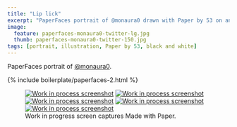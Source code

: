 ```yaml
---
title: "Lip lick"
excerpt: "PaperFaces portrait of @monaura0 drawn with Paper by 53 on an iPad."
image: 
  feature: paperfaces-monaura0-twitter-lg.jpg
  thumb: paperfaces-monaura0-twitter-150.jpg
tags: [portrait, illustration, Paper by 53, black and white]
---
```


PaperFaces portrait of [@monaura0](http://twitter.com/monaura0).

{% include boilerplate/paperfaces-2.html %}

<figure class="third">
	<a href="{{ site.url }}/images/paperfaces-monaura0-process-1-lg.jpg"><img src="{{ site.url }}/images/paperfaces-monaura0-process-1-600.jpg" alt="Work in process screenshot"></a>
	<a href="{{ site.url }}/images/paperfaces-monaura0-process-2-lg.jpg"><img src="{{ site.url }}/images/paperfaces-monaura0-process-2-600.jpg" alt="Work in process screenshot"></a>
	<a href="{{ site.url }}/images/paperfaces-monaura0-process-3-lg.jpg"><img src="{{ site.url }}/images/paperfaces-monaura0-process-3-600.jpg" alt="Work in process screenshot"></a>
	<a href="{{ site.url }}/images/paperfaces-monaura0-process-4-lg.jpg"><img src="{{ site.url }}/images/paperfaces-monaura0-process-4-600.jpg" alt="Work in process screenshot"></a>
	<a href="{{ site.url }}/images/paperfaces-monaura0-process-5-lg.jpg"><img src="{{ site.url }}/images/paperfaces-monaura0-process-5-600.jpg" alt="Work in process screenshot"></a>
	<figcaption>Work in progress screen captures Made with Paper.</figcaption>
</figure>